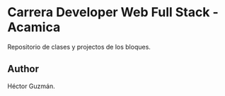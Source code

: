 # Carrera Developer Web Full Stack - Acamica
Repositorio de clases y projectos de los bloques.
## Author
Héctor Guzmán. 
